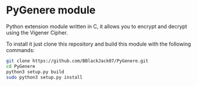 PyGenere module
===============

Python extension module written in C, it allows you to encrypt and decrypt using the Vigener Cipher.

To install it just clone this repository and build this module with the following commands:
```sh
git clone https://github.com/BBlackJack07/PyGenere.git
cd PyGenere
python3 setup.py build
sudo python3 setup.py install
```

